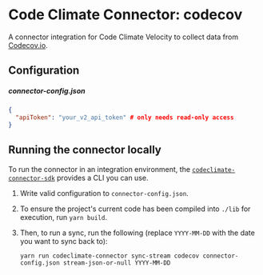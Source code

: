 # Code Climate Connector: codecov

A connector integration for Code Climate Velocity to collect data from
[Codecov.io](https://codevoc.io).

## Configuration

##### **connector-config.json**
```json
{
  "apiToken": "your_v2_api_token" # only needs read-only access
}
```

## Running the connector locally

To run the connector in an integration environment, the
[`codeclimate-connector-sdk`][sdk] provides a CLI you can use.

1. Write valid configuration to `connector-config.json`.
2. To ensure the project's current code has been compiled into `./lib` for
   execution, run `yarn build`.
3. Then, to run a sync, run the following (replace `YYYY-MM-DD` with the date
   you want to sync back to):

    ```
    yarn run codeclimate-connector sync-stream codecov connector-config.json stream-json-or-null YYYY-MM-DD
    ```

[sdk]: https://github.com/codeclimate/codeclimate-connector-sdk

